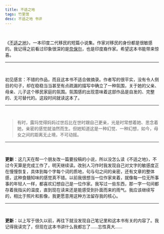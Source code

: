 ```yaml
---
title: 不适之地
tags: 竹里馆
desc: 不适之地 书评
---
```


<br/>

《[不适之地](https://book.douban.com/subject/5321892/)》，一本印度二代移民的短篇小说集。作家对移民的身份都是很敏感的。我记得之前看过印象很深的是[奈保尔](https://zh.m.wikipedia.org/zh-hans/V%C2%B7S%C2%B7%E5%A5%88%E6%B3%A2%E7%88%BE)，也是印度裔作家。希望这本书能带来惊喜。

---

<br/>

初见感言：不错的作品，而且这本书不适合做摘录。作者写的很平实，没有令人侧目的句子，却在稳稳当当甚至有点疏漏的描写中确立了一种氛围，关于她的父亲、母亲、儿子这个移民家庭的氛围。氛围感的出现意味着这部作品是自发的、完整的、无可替代的。这段时间就读这本了。

---

<br/>

> 有时，露玛觉得妈妈过世后比在世时跟自己更亲，光是时常想着她、思念着她，亲密的感觉就油然而生。但她知道这是一种幻觉、一种幻想，如今，母女之间的距离无止境，不可动摇。

---

<br/>

**更新**：这几天在帮一个朋友改一篇要投稿的小说，所以没怎么读《不适之地》，不过今天算是完成工作了，明天继续读。改别人习作时我发现自己对文字的敏感度正在慢慢恢复，具体到每个字每个词的质地，句与句之间的亲密，还有文章的整体感，这种食髓知味的感觉真不错。以前我很想当一位作家来着，就像每一位无所事事的年轻人一样，都喜欢幻想自己是一位作家。我写过一些东西，那一字一句间都存着我指尖的温度，直到现在读来还是能感受到扑面而来的雨气。我应该继续写的，相比于照片和影像，我更愿意用这种方法留存我的核心。

---

<br/>

**更新**：以上写于很久以前，再往下就没发现自己笔记里和这本书有关的内容了。我记得我读完了，但现在这本书讲什么我都忘了……忘性真大……

